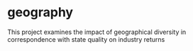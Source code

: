 # geography
This project examines the impact of geographical diversity in correspondence with state quality on industry returns
